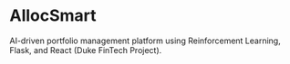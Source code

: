 # AllocSmart
AI-driven portfolio management platform using Reinforcement Learning, Flask, and React (Duke FinTech Project).
